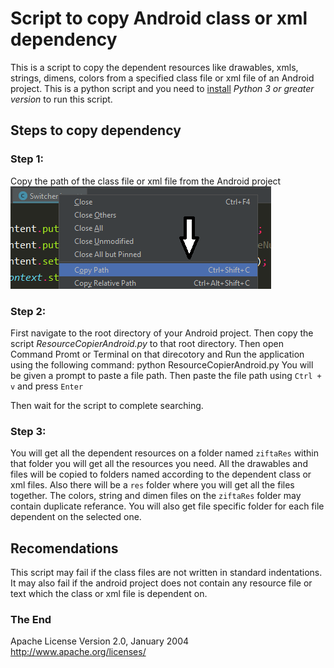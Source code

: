 # Script to copy Android class or xml dependency

This is a script to copy the dependent resources like drawables, xmls, strings, dimens, colors from a specified class file or xml file of an Android project. This is a python script and you need to [install][python] *Python 3 or greater version* to run this script. 

## Steps to copy dependency

### Step 1:

Copy the path of the class file or xml file from the Android project  
![Copy file path][copy_path]

### Step 2:

First navigate to the root directory of your Android project. Then copy the script *ResourceCopierAndroid.py* to that root directory. Then open Command Promt or Terminal on that direcotory and Run the application using the following command:
    python ResourceCopierAndroid.py
You will be given a prompt to paste a file path. Then paste the file path using `Ctrl + v` and press `Enter`

Then wait for the script to complete searching.

### Step 3:
You will get all the dependent resources on a folder named `ziftaRes` within that folder you will get all the resources you need. All the drawables and files will be copied to folders named according to the dependent class or xml files. Also there will be a `res` folder where you will get all the files together. The colors, string and dimen files on the `ziftaRes` folder may contain duplicate referance. You will also get file specific folder for each file dependent on the selected one.

## Recomendations

This script may fail if the class files are not written in standard indentations. It may also fail if the android project does not contain any resource file or text which the class or xml file is dependent on.


### The End

Apache License
Version 2.0, January 2004
http://www.apache.org/licenses/


[copy_path]: https://github.com/triplemzim/androidresourcecopier/blob/master/images/copy_path.png
[python]: https://www.python.org/downloads/release/python-370/